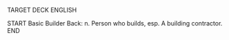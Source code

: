 TARGET DECK
ENGLISH

START
Basic
Builder
Back: n. Person who builds, esp. A building contractor.
END
